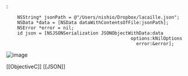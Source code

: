 
:

```
    NSString* jsonPath = @"/Users/nishio/Dropbox/lacaille.json";
    NSData *data = [NSData dataWithContentsOfFile:jsonPath]; 
    NSError *error = nil;
    id json = [NSJSONSerialization JSONObjectWithData:data
                                              options:kNilOptions
                                                error:&error];
```


![image](https://gyazo.com/2e10fc31dfcbda29626d139d326dd975/thumb/1000)

[[ObjectiveC]]
[[JSON]]
